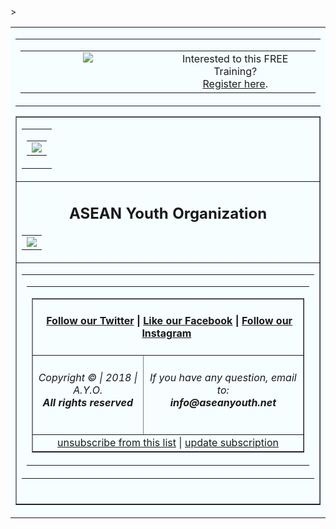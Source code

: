 <html>
<body style="margin" border:"0" padding: 0;">
 <table align="center" border="0" cellpadding="0" cellspacing="0" height="100%" width="100%" id="backgroundTable">>
   <tr>
    <td align="center" valign="top" bgcolor="#F6FEFF">
     <table border="0" cellpadding="0" cellspacing="0" width="600" id="templatePreheader">
       <tr>
         <td valign="top" class="preheaderContent">
          <table border="0" cellpadding="0" cellspacing="0" width="600">
           <tr>
            <td border="0" valign="top" width="600">
             <div align="center" valign="middle" style="height="80" width="600"; mc:edit="std_preheader_content">
               <img src="https://aseanyouthnet.files.wordpress.com/2018/01/untitled-2-2018-01-31-14-55-42-e1517385408547.png" 
             </div>
            </td>
              <td valign="middle" width="600" align="center">
             <div mc:edit="std_preheader_links">
              Interested to this FREE Training? <br /><a href="http://gomobileagency.com/goid1/" target="_blank">Register here</a>.
              </div>
	     </td>
           </tr>
          </table>
        </td>
      </tr>
     </table>
     <table border="1" cellpading="0" cellspacing="0" width="600" id="templateContainer">
      <tr>
       <td aligh="center" valign="top">
        <table border="0" cellpadding="0" cellspacing="0" width="600" id="templateHeader">
         <tr>
          <td class="headercontent">
           <table border="0" cellpadding="10"cellspacing="0" width="100%">
            <tr>
             <td valign="middle" width="100%">
                <img src="https://aseanyouthnet.files.wordpress.com/2017/05/vietnambannerlandingpage900x200-copy1.jpg" style="max-width:180px;" id=HeaderImage campaign-icon" mc:label="header_image" mc:edit="header_image" mc:allowtext/>
            </td>
           </tr>
          </table>
       </td>
      </tr>
     </table>
    </td>
   </tr>
    <tr>
     <td align="center" valign="top">
      <h2 class="h4">ASEAN Youth Organization</h2>
       <table border="0" cellpadding="10" cellspacing="0" width="600" id="templateBody">
         <td valign="middle" class="bodyContent">
	    <img src="https://aseanyouthnet.files.wordpress.com/2018/07/seminar-mobile-marketing2.jpg" style="max-width;"
	  </td>
         </table>
       </td>
      </tr>
       <tr>
        <td align="center" valign="top">
         <table border="0" cellpading="0" cellspacing="0" width="100%" id="templateFooter">
         <tr>
          <td valign="top" class="footercontent">
           <table border="0" cellpadding="0" cellspacing="0" width="100%" id="templateFooter">
            <tr>
             <td valign="top" class="FooterContent">
              <table border="1" cellpadding="0" cellspacing="0" width="100%">
               <tr>
                <td align="center" colspan="2" valign="middle" id="social">
                 <div mc:edit="std_social">
                  <h4 class="h4"> &nbsp;<a href="https://twitter.com/ayoasean">Follow our Twitter</a> | <a href="https://www.facebook.com/pg/ASEANCommunity">Like our Facebook</a> | <a href="https://www.instagram.com/ayoasean/">Follow our Instagram</a>&nbsp;</h4>
                 </div>
                </td>
               </tr>
               <tr>
                <td align="center" valign="middle" width="600">
                 <div mc:edit="std_footer">
																  <h6 class="h6">Copyright &copy; | 2018 | A.Y.O.<br/><b>All rights reserved</b></h6>
               </div>
                 </td>
                  <td align="center" valign="middle" width="600" id="otherInformation">
                   <div mc:edit="OtherInformation">
                    <h6 class="h6">If you have any question, email to:<br/><b>info@aseanyouth.net</b></h6>
                   </div>
                  </td>
                 </tr>
                 <tr>
                  <td colspan="2" align="center" valign="middle" id="utility">
                    <div mc:edit="std_utility">
                    &nbsp;<a href="*|UNSUB|*">unsubscribe from this list</a> | <a href="*|UPDATE_PROFILE|*">update subscription</a>&nbsp;
                    </div>
                   </td>
                  </tr>
                 </table>  
                </td>
               </tr>
               </table>
               </td>
              </tr>
             </table>
            <br/>
           </td>
          </tr>
         </table>
        </center>
    </body>
</html>
  
        
        
        
        
        
        
        
        
        
             
           
